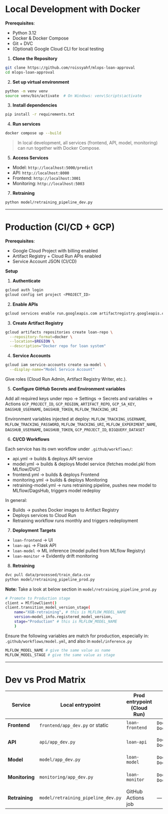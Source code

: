 # Local Development with Docker

**Prerequisites**:

- Python 3.12
- Docker & Docker Compose
- Git + DVC
- (Optional) Google Cloud CLI for local testing

1. **Clone the Repository**

```bash
git clone https://github.com/roissyahf/mlops-loan-approval
cd mlops-loan-approval
```

2. **Set up virtual environment**

```bash
python -m venv venv
source venv/bin/activate  # On Windows: venv\Scripts\activate
```

3. **Install dependencies**

```bash
pip install -r requirements.txt
```

4. **Run services**

```bash
docker compose up --build
```

> In local development, all services (frontend, API, model, monitoring) can run together with Docker Compose.

5. **Access Services**

- Model: `http://localhost:5000/predict`
- API: `http://localhost:8000`
- Frontend: `http://localhost:3001`
- Monitoring: `http://localhost:5003`

7. **Retraining**

```bash
python model/retraining_pipeline_dev.py
```

---

# Production (CI/CD + GCP)

**Prerequisites**:

- Google Cloud Project with billing enabled
- Artifact Registry + Cloud Run APIs enabled
- Service Account JSON (CI/CD)

**Setup**

1. **Authenticate**

```bash
gcloud auth login
gcloud config set project <PROJECT_ID>
```


2. **Enable APIs**

```bash
gcloud services enable run.googleapis.com artifactregistry.googleapis.com
```


3. **Create Artifact Registry**

```bash
gcloud artifacts repositories create loan-repo \
  --repository-format=docker \
  --location=$REGION \
  --description="Docker repo for loan system"
```


4. **Service Accounts**

```bash
gcloud iam service-accounts create sa-model \
  --display-name="Model Service Account"
```

Give roles (Cloud Run Admin, Artifact Registry Writer, etc.).

5. **Configure GitHub Secrets and Environment variables**

Add all required keys under repo → Settings → Secrets and variables → Actions
`GCP_PROJECT_ID`, `GCP_REGION`, `ARTIFACT_REPO`, `GCP_SA_KEY`, `DAGSHUB_USERNAME`, `DAGSHUB_TOKEN`, `MLFLOW_TRACKING_URI`

Environment variables injected at deploy:
   `MLFLOW_TRACKING_USERNAME`, `MLFLOW_TRACKING_PASSWORD`, `MLFLOW_TRACKING_URI`, `MLFLOW_EXPERIMENT_NAME`, `DAGSHUB_USERNAME`, `DAGSHUB_TOKEN`, `GCP_PROJECT_ID`, `BIGQUERY_DATASET`

6. **CI/CD Workflows**

Each service has its own workflow under `.github/workflows/`:
- api.yml → builds & deploys API service
- model.yml → builds & deploys Model service (fetches model.pkl from MLflow/DVC)
- frontend.yml → builds & deploys Frontend
- monitoring.yml → builds & deploys Monitoring
- retraining-model.yml → runs retraining pipeline, pushes new model to MLflow/DagsHub, triggers model redeploy

In general:
* Builds → pushes Docker images to Artifact Registry
* Deploys services to Cloud Run
* Retraining workflow runs monthly and triggers redeployment
  
7. **Deployment Targets**

* `loan-frontend` → UI
* `loan-api` → Flask API
* `loan-model` → ML inference (model pulled from MLflow Registry)
* `loan-monitor` → Evidently drift monitoring

8. **Retraining**

```bash
dvc pull data/processed/train_data.csv
python model/retraining_pipeline_prod.py
```

**Note:**
Take a look at below section in `model/retraining_pipeline_prod.py`

```bash
# Promote to Production stage
client = MlflowClient()
client.transition_model_version_stage(
    name="XGB-retraining", # this is MLFLOW_MODEL_NAME
    version=model_info.registered_model_version,
    stage="Production" # this is MLFLOW_MODEL_NAME
    )
```

Ensure the following variables are match for production, especially in: `.github/workflows/model.yml`, and also in `model/inference.py`
```bash
MLFLOW_MODEL_NAME # give the same value as name
MLFLOW_MODEL_STAGE # give the same value as stage
```

---

# Dev vs Prod Matrix

| Service        | Local entrypoint                    | Prod entrypoint (Cloud Run) | Dockerfile(s)                                          | Artifacts       | Key env vars             |
| -------------- | ----------------------------------- | --------------------------- | ------------------------------------------------------ | --------------- | ------------------------ |
| **Frontend**   | `frontend/app_dev.py` or static         | `loan-frontend`             | `Dockerfile.local.frontend`, `Dockerfile.frontend`     | —               | `API_URL`                 |
| **API**        | `api/app_dev.py`                        | `loan-api`                  | `Dockerfile.local.api`, `Dockerfile.api`               | Uses Model service  | `MODEL_URL`      |
| **Model**      | `model/app_dev.py`                      | `loan-model`                | `Dockerfile.local.model`, `Dockerfile.model`           | MLflow Registry | `MLFLOW_*` |
| **Monitoring** | `monitoring/app_dev.py`                 | `loan-monitor`              | `Dockerfile.local.monitoring`, `Dockerfile.monitoring` | DVC data + logs | —                    |
| **Retraining** | `model/retraining_pipeline_dev.py` | GitHub Actions job          | —                                                      | DVC + MLflow    | `MLFLOW_*`, `DAGSHUB_*`  |
